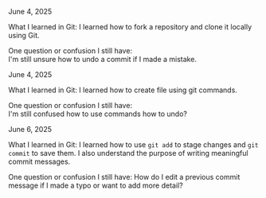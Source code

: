June 4, 2025

What I learned in Git: 
I learned how to fork a repository and clone it locally using Git.

One question or confusion I still have:  
I'm still unsure how to undo a commit if I made a mistake.

June 4, 2025

What I learned in Git: 
I learned how to create file using git commands.

One question or confusion I still have:  
I'm still confused how to use commands how to undo?

June 6, 2025

What I learned in Git: 
I learned how to use `git add` to stage changes and `git commit` to save them. I also understand the purpose of writing meaningful commit messages.

One question or confusion I still have: 
How do I edit a previous commit message if I made a typo or want to add more detail?